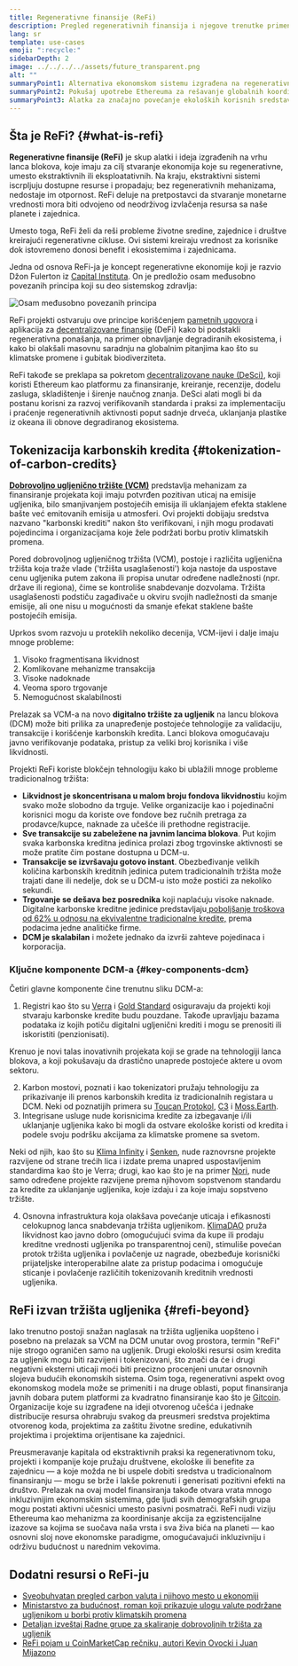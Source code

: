 ```yaml
---
title: Regenerativne finansije (ReFi)
description: Pregled regenerativnih finansija i njegove trenutke primene.
lang: sr
template: use-cases
emoji: ":recycle:"
sidebarDepth: 2
image: ../../../../assets/future_transparent.png
alt: ""
summaryPoint1: Alternativa ekonomskom sistemu izgrađena na regenerativnim principima
summaryPoint2: Pokušaj upotrebe Ethereuma za rešavanje globalnih koordinacionih kriza kao što su klimatske promene
summaryPoint3: Alatka za značajno povećanje ekoloških korisnih sredstava poput verifikovanih kreditnih bodova za smanjenje emisije ugljenika
---
```


## Šta je ReFi? {#what-is-refi}

**Regenerativne finansije (ReFi)** je skup alatki i ideja izgrađenih na vrhu lanca blokova, koje imaju za cilj stvaranje ekonomija koje su regenerativne, umesto ekstraktivnih ili eksploatativnih. Na kraju, ekstraktivni sistemi iscrpljuju dostupne resurse i propadaju; bez regenerativnih mehanizama, nedostaje im otpornost. ReFi deluje na pretpostavci da stvaranje monetarne vrednosti mora biti odvojeno od neodrživog izvlačenja resursa sa naše planete i zajednica.

Umesto toga, ReFi želi da reši probleme životne sredine, zajednice i društve kreirajući regenerativne cikluse. Ovi sistemi kreiraju vrednost za korisnike dok istovremeno donosi benefit i ekosistemima i zajednicama.

Jedna od osnova ReFi-ja je koncept regenerativne ekonomije koji je razvio Džon Fulerton iz [Capital Instituta](https://capitalinstitute.org). On je predložio osam međusobno povezanih principa koji su deo sistemskog zdravlja:

![Osam međusobno povezanih principa](../../assets/use-cases/refi-regenerative-economy-diagram.png)

ReFi projekti ostvaruju ove principe korišćenjem [pametnih ugovora](/developers/docs/smart-contracts/) i aplikacija za [decentralizovane finansije](/defi/) (DeFi) kako bi podstakli regenerativna ponašanja, na primer obnavljanje degradiranih ekosistema, i kako bi olakšali masovnu saradnju na globalnim pitanjima kao što su klimatske promene i gubitak biodiverziteta.

ReFi takođe se preklapa sa pokretom [decentralizovane nauke (DeSci)](/desci/), koji koristi Ethereum kao platformu za finansiranje, kreiranje, recenzije, dodelu zasluga, skladištenje i širenje naučnog znanja. DeSci alati mogli bi da postanu korisni za razvoj verifikovanih standarda i praksi za implementaciju i praćenje regenerativnih aktivnosti poput sadnje drveća, uklanjanja plastike iz okeana ili obnove degradiranog ekosistema.

## Tokenizacija karbonskih kredita {#tokenization-of-carbon-credits}

**[Dobrovoljno ugljenično tržište (VCM)](https://climatefocus.com/so-what-voluntary-carbon-market-exactly/)** predstavlja mehanizam za finansiranje projekata koji imaju potvrđen pozitivan uticaj na emisije ugljenika, bilo smanjivanjem postojećih emisija ili uklanjajem efekta staklene bašte već emitovanih emisija u atmosferi. Ovi projekti dobijaju sredstva nazvano "karbonski krediti" nakon što verifikovani, i njih mogu prodavati pojedincima i organizacijama koje žele podržati borbu protiv klimatskih promena.

Pored dobrovoljnog ugljeničnog tržišta (VCM), postoje i različita ugljenična tržišta koja traže vlade ('tržišta usaglašenosti') koja nastoje da uspostave cenu ugljenika putem zakona ili propisa unutar određene nadležnosti (npr. države ili regiona), čime se kontroliše snabdevanje dozvolama. Tržišta usaglašenosti podstiču zagađivače u okviru svojih nadležnosti da smanje emisije, ali one nisu u mogućnosti da smanje efekat staklene bašte postojećih emisija.

Uprkos svom razvoju u proteklih nekoliko decenija, VCM-ijevi i dalje imaju mnoge probleme:

1. Visoko fragmentisana likvidnost
2. Komlikovane mehanizme transakcija
3. Visoke nadoknade
4. Veoma sporo trgovanje
5. Nemogućnost skalabilnosti

Prelazak sa VCM-a na novo **digitalno tržište za ugljenik** na lancu blokova (DCM) može biti prilika za unapređenje postojeće tehnologije za validaciju, transakcije i korišćenje karbonskih kredita. Lanci blokova omogućavaju javno verifikovanje podataka, pristup za veliki broj korisnika i više likvidnosti.

Projekti ReFi koriste blokčejn tehnologiju kako bi ublažili mnoge probleme tradicionalnog tržišta:

- **Likvidnost je skoncentrisana u malom broju fondova likvidnosti**u kojim svako može slobodno da trguje. Velike organizacije kao i pojedinačni korisnici mogu da koriste ove fondove bez ručnih pretraga za prodavce/kupce, naknade za učešće ili prethodne registracije.
- **Sve transakcije su zabeležene na javnim lancima blokova**. Put kojim svaka karbonska kreditna jedinica prolazi zbog trgovinske aktivnosti se može pratite čim postane dostupna u DCM-u.
- **Transakcije se izvršavaju gotovo instant**. Obezbeđivanje velikih količina karbonskih kreditnih jedinica putem tradicionalnih tržišta može trajati dane ili nedelje, dok se u DCM-u isto može postići za nekoliko sekundi.
- **Trgovanje se dešava bez posrednika** koji naplaćuju visoke naknade. Digitalne karbonske kreditne jedinice predstavljaju[ poboljšanje troškova od 62% u odnosu na ekvivalentne tradicionalne kredite,](https://www.klimadao.finance/blog/klimadao-analysis-of-the-base-carbon-tonne) prema podacima jedne analitičke firme.
- **DCM je skalabilan** i možete jednako da izvrši zahteve pojedinaca i korporacija.

### Ključne komponente DCM-a {#key-components-dcm}

Četiri glavne komponente čine trenutnu sliku DCM-a:

1. Registri kao što su [Verra](https://verra.org/project/vcs-program/registry-system/) i [ Gold Standard](https://www.goldstandard.org/) osiguravaju da projekti koji stvaraju karbonske kredite budu pouzdane. Takođe upravljaju bazama podataka iz kojih potiču digitalni ugljenični krediti i mogu se prenositi ili iskoristiti (penzionisati).

Krenuo je novi talas inovativnih projekata koji se grade na tehnologiji lanca blokova, a koji pokušavaju da drastično unaprede postojeće aktere u ovom sektoru.

2. Karbon mostovi, poznati i kao tokenizatori pružaju tehnologiju za prikazivanje ili prenos karbonskih kredita iz tradicionalnih registara u DCM. Neki od poznatijih primera su [Toucan Protokol](https://toucan.earth/), [C3](https://c3.app/) i [Moss.Earth](https://moss.earth/).
3. Integrisane usluge nude korisnicima kredite za izbegavanje i/ili uklanjanje ugljenika kako bi mogli da ostvare ekološke koristi od kredita i podele svoju podršku akcijama za klimatske promene sa svetom.

Neki od njih, kao što su [Klima Infinity](https://www.klimadao.finance/infinity) i [Senken](https://senken.io/), nude raznovrsne projekte razvijene od strane trećih lica i izdate prema unapred uspostavljenim standardima kao što je Verra; drugi, kao kao što je na primer [Nori](https://nori.com/), nude samo određene projekte razvijene prema njihovom sopstvenom standardu za kredite za uklanjanje ugljenika, koje izdaju i za koje imaju sopstveno tržište.

4. Osnovna infrastruktura koja olakšava povećanje uticaja i efikasnosti celokupnog lanca snabdevanja tržišta ugljenikom. [KlimaDAO](http://klimadao.finance/) pruža likvidnost kao javno dobro (omogućujući svima da kupe ili prodaju kreditne vrednosti ugljenika po transparentnoj ceni), stimuliše povećan protok tržišta ugljenika i povlačenje uz nagrade, obezbeđuje korisnički prijateljske interoperabilne alate za pristup podacima i omogućuje sticanje i povlačenje različitih tokenizovanih kreditnih vrednosti ugljenika.

## ReFi izvan tržišta ugljenika {#refi-beyond}

Iako trenutno postoji snažan naglasak na tržišta ugljenika uopšteno i posebno na prelazak sa VCM na DCM unutar ovog prostora, termin "ReFi" nije strogo ograničen samo na ugljenik. Drugi ekološki resursi osim kredita za ugljenik mogu biti razvijeni i tokenizovani, što znači da će i drugi negativni eksterni uticaji moći biti precizno procenjeni unutar osnovnih slojeva budućih ekonomskih sistema. Osim toga, regenerativni aspekt ovog ekonomskog modela može se primeniti i na druge oblasti, poput finansiranja javnih dobara putem platformi za kvadratno finansiranje kao što je [Gitcoin](https://gitcoin.co/). Organizacije koje su izgrađene na ideji otvorenog učešća i jednake distribucije resursa ohrabruju svakog da preusmeri sredstva projektima otvorenog koda, projektima za zaštitu životne sredine, edukativnih projektima i projektima orijentisane ka zajednici.

Preusmeravanje kapitala od ekstraktivnih praksi ka regenerativnom toku, projekti i kompanije koje pružaju društvene, ekološke ili benefite za zajednicu — a koje možda ne bi uspele dobiti sredstva u tradicionalnom finansiranju — mogu se brže i lakše pokrenuti i generisati pozitivni efekti na društvo. Prelazak na ovaj model finansiranja takođe otvara vrata mnogo inkluzivnijim ekonomskim sistemima, gde ljudi svih demografskih grupa mogu postati aktivni učesnici umesto pasivni posmatrači. ReFi nudi viziju Ethereuma kao mehanizma za koordinisanje akcija za egzistencijalne izazove sa kojima se suočava naša vrsta i sva živa bića na planeti — kao osnovni sloj nove ekonomske paradigme, omogućavajući inkluzivniju i održivu budućnost u narednim vekovima.

## Dodatni resursi o ReFi-ju

- [Sveobuhvatan pregled carbon valuta i njihovo mesto u ekonomiji](https://www.klimadao.finance/blog/the-vision-of-a-carbon-currency)
- [Ministarstvo za budućnost, roman koji prikazuje ulogu valute podržane ugljenikom u borbi protiv klimatskih promena](https://en.wikipedia.org/wiki/The_Ministry_for_the_Future)
- [Detaljan izveštaj Radne grupe za skaliranje dobrovoljnih tržišta za ugljenik](https://www.iif.com/Portals/1/Files/TSVCM_Report.pdf)
- [ReFi pojam u CoinMarketCap rečniku, autori Kevin Ovocki i Juan Mijazono](https://coinmarketcap.com/alexandria/glossary/regenerative-finance-refi)
